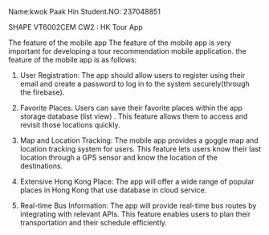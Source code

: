 Name:kwok Paak Hin Student.NO: 237048851 

SHAPE VT6002CEM CW2 : HK Tour App

The feature of the mobile app
The feature of the mobile app is very important for developing a tour recommendation 
mobile application. the feature of the mobile app is as follows:

1.	User Registration: The app should allow users to register using their email and create a password to log in to the system securely(through the firebase).

2.	Favorite Places: Users can save their favorite places within the app storage database (list view) . This feature allows them to access and revisit those locations quickly.

3.	Map and Location Tracking: The mobile app provides a goggle map and location tracking system for users. This feature lets users know their last location through a GPS sensor and know the location of the  destinations.

4.	Extensive Hong Kong Place: The app will offer a wide range of popular places in Hong Kong that use database in cloud service.
  
5.	Real-time Bus Information: The app will provide real-time bus routes by integrating with relevant APIs. This feature enables users to plan their transportation and their schedule efficiently.



